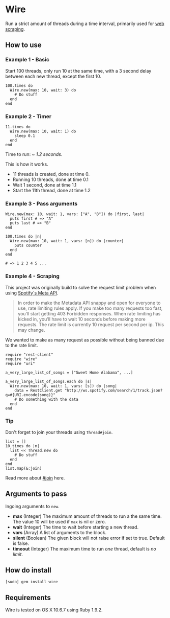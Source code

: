 # Wire

Run a strict amount of threads during a time interval, primarily used for [web scraping](http://en.wikipedia.org/wiki/Web_scraping).

## How to use

### Example 1 - Basic

Start 100 threads, only run 10 at the same time, with a 3 second delay between each new thread, except the first 10.

    100.times do
      Wire.new(max: 10, wait: 3) do
        # Do stuff
      end
    end

### Example 2 - Timer

    11.times do
      Wire.new(max: 10, wait: 1) do
        sleep 0.1
      end
    end

Time to run: ~ *1.2 seconds*.

This is how it works.

- 11 threads is created, done at time 0.
- Running 10 threads, done at time 0.1
- Wait 1 second, done at time 1.1
- Start the 11th thread, done at time 1.2
    
### Example 3 - Pass arguments

    Wire.new(max: 10, wait: 1, vars: ["A", "B"]) do |first, last|
      puts first # => "A"
      puts last # => "B"
    end

    100.times do |n|
      Wire.new(max: 10, wait: 1, vars: [n]) do |counter|
        puts counter
      end
    end
    
    # => 1 2 3 4 5 ...

### Example 4 - Scraping

This project was originally build to solve the request limit problem when using [Spotify´s Meta API](http://developer.spotify.com/en/metadata-api/overview/).

> In order to make the Metadata API snappy and open for everyone to use, rate limiting rules apply. If you make too many requests too fast, you’ll start getting 403 Forbidden responses. When rate limiting has kicked in, you’ll have to wait 10 seconds before making more requests. The rate limit is currently 10 request per second per ip. This may change.

We wanted to make as many request as possible without being banned due to the rate limit.

    require "rest-client"
    require "wire"
    require "uri"

    a_very_large_list_of_songs = ["Sweet Home Alabama", ...]
    
    a_very_large_list_of_songs.each do |s|
      Wire.new(max: 10, wait: 1, vars: [s]) do |song|
        data = RestClient.get "http://ws.spotify.com/search/1/track.json?q=#{URI.encode(song)}"
        # Do something with the data
      end
    end

### Tip

Don't forget to join your threads using `Thread#join`.
 
    list = []
    10.times do |n|
      list << Thread.new do
        # Do stuff
      end
    end
    list.map(&:join)
    
Read more about [#join](http://corelib.rubyonrails.org/classes/Thread.html#M001145) here.

## Arguments to pass

Ingoing arguments to `new`.

- **max** (Integer) The maximum amount of threads to run a the same time. The value 10 will be used if `max` is nil or zero.
- **wait** (Integer) The time to wait before starting a new thread.
- **vars** (Array) A list of arguments to the block.
- **silent** (Boolean) The given block will not raise error if set to true. Default is false.
- **timeout** (Integer) The maximum time to run *one* thread, default is *no limit*.

## How do install

    [sudo] gem install wire
    
## Requirements

Wire is tested on OS X 10.6.7 using Ruby 1.9.2.
